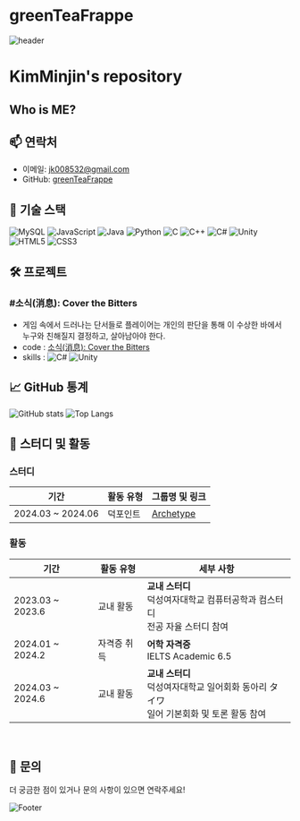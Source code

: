 # greenTeaFrappe
![header](https://capsule-render.vercel.app/api?type=waving&color=fee774&fontColor=FFFFFF&height=300&section=header&text=Minjin's%20Hub😺&fontSize=50)

# KimMinjin's repository

## Who is ME?




## 📫 연락처

- 이메일: [jk008532@gmail.com](jk008532@gmail.com)
- GitHub: [greenTeaFrappe](https://github.com/greenTeaFrappe)

## 🔧 기술 스택

![MySQL](https://img.shields.io/badge/MySQL-4479A1?style=for-the-badge&logo=mysql&logoColor=white)
![JavaScript](https://img.shields.io/badge/JavaScript-F7DF1E?style=for-the-badge&logo=javascript&logoColor=black)
![Java](https://img.shields.io/badge/Java-007396?style=for-the-badge&logo=java&logoColor=white) 
![Python](https://img.shields.io/badge/Python-3776AB?style=for-the-badge&logo=python&logoColor=white)
![C](https://img.shields.io/badge/C-00599C?style=for-the-badge&logo=c&logoColor=white)
![C++](https://img.shields.io/badge/C%2B%2B-00599C?style=for-the-badge&logo=c%2B%2B&logoColor=white)
![C#](https://img.shields.io/badge/C%23-239120?style=for-the-badge&logo=c-sharp&logoColor=white)
![Unity](https://img.shields.io/badge/Unity-000000?style=for-the-badge&logo=unity&logoColor=white)
![HTML5](https://img.shields.io/badge/HTML5-E34F26?style=for-the-badge&logo=html5&logoColor=white)
![CSS3](https://img.shields.io/badge/CSS3-1572B6?style=for-the-badge&logo=css3&logoColor=white)




## 🛠 프로젝트

### #소식(消息): Cover the Bitters
- 게임 속에서 드러나는 단서들로 플레이어는 개인의 판단을 통해 이 수상한 바에서 누구와 친해질지 결정하고, 살아남아야 한다.
- code : [소식(消息): Cover the Bitters](https://github.com/greenTeaFrappe/ToyProject)
- skills : ![C#](https://img.shields.io/badge/-C%23-333333?style=flat&logo=c-sharp) ![Unity](https://img.shields.io/badge/-Unity-333333?style=flat&logo=unity)



## 📈 GitHub 통계

![GitHub stats](https://github-readme-stats.vercel.app/api?username=greenTeaFrappe&show_icons=true&theme=radical)
![Top Langs](https://github-readme-stats.vercel.app/api/top-langs/?username=greenTeaFrappe&layout=compact&theme=radical)

## 🌱 스터디 및 활동


### 스터디
| 기간                | 활동 유형            | 그룹명 및 링크 |
|---------------------|----------------------|----------------|
| 2024.03 ~ 2024.06   | 덕포인트   | [Archetype](https://www.notion.so/Archetype-39e0f17c532e4629b7c42fc347874c35?pvs=21) |



### 활동

| 기간                  | 활동 유형            | 세부 사항 |
|-----------------------|-----------------------|-----------|
| 2023.03 ~ 2023.6     | 교내 활동             | **교내 스터디**<br>덕성여자대학교 컴퓨터공학과 컴스터디<br>전공 자율 스터디 참여 |
| 2024.01 ~ 2024.2     | 자격증 취득             | **어학 자격증**<br>IELTS Academic 6.5<br>|
| 2024.03 ~ 2024.6     | 교내 활동             | **교내 스터디**<br>덕성여자대학교 일어회화 동아리 タイワ<br>일어 기본회화 및 토론 활동 참여 |


<br>

## 💬 문의

더 궁금한 점이 있거나 문의 사항이 있으면 연락주세요!

![Footer](https://capsule-render.vercel.app/api?type=waving&color=fee774&height=200&section=footer)
